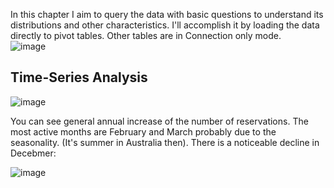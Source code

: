 In this chapter I aim to query the data with basic questions to understand its distributions and other characteristics. I'll accomplish it by loading the data directly to pivot tables. Other tables are in Connection only mode.   
![image](https://github.com/jakubgrunwald/Inside-Airbnb-Data-Analysis-in-Excel-PQ/assets/159199366/4dd94025-4578-42c7-982f-173a4cc19056)  

## Time-Series Analysis

  ![image](https://github.com/jakubgrunwald/Inside-Airbnb-Data-Analysis-in-Excel-PQ/assets/159199366/fdad2e42-4190-4d76-ad90-94de090ef0df)  
  
You can see general annual increase of the number of reservations. The most active months are February and March probably due to the seasonality. (It's summer in Australia then). There is a noticeable decline in Decebmer:  

![image](https://github.com/jakubgrunwald/Inside-Airbnb-Data-Analysis-in-Excel-PQ/assets/159199366/14fcd4a3-d0dc-4334-9d84-fbf9f41cfe12)









